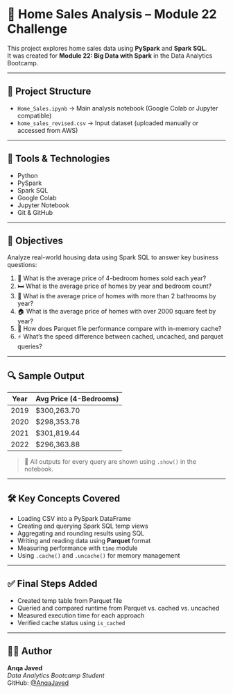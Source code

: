 # 🏡 Home Sales Analysis – Module 22 Challenge

This project explores home sales data using **PySpark** and **Spark SQL**.  
It was created for **Module 22: Big Data with Spark** in the Data Analytics Bootcamp.

---

## 📁 Project Structure

- `Home_Sales.ipynb` → Main analysis notebook (Google Colab or Jupyter compatible)  
- `home_sales_revised.csv` → Input dataset (uploaded manually or accessed from AWS)

---

## 🚀 Tools & Technologies

- Python  
- PySpark  
- Spark SQL  
- Google Colab  
- Jupyter Notebook  
- Git & GitHub  

---

## 🎯 Objectives

Analyze real-world housing data using Spark SQL to answer key business questions:

1. 📅 What is the average price of 4-bedroom homes sold each year?  
2. 🛏️ What is the average price of homes by year and bedroom count?  
3. 🛁 What is the average price of homes with more than 2 bathrooms by year?  
4. 🏠 What is the average price of homes with over 2000 square feet by year?  
5. 📁 How does Parquet file performance compare with in-memory cache?  
6. ⚡ What’s the speed difference between cached, uncached, and parquet queries?

---

## 🔍 Sample Output

| Year | Avg Price (4-Bedrooms) |
|------|------------------------|
| 2019 | $300,263.70            |
| 2020 | $298,353.78            |
| 2021 | $301,819.44            |
| 2022 | $296,363.88            |

> 📌 All outputs for every query are shown using `.show()` in the notebook.

---

## 🛠️ Key Concepts Covered

- Loading CSV into a PySpark DataFrame  
- Creating and querying Spark SQL temp views  
- Aggregating and rounding results using SQL  
- Writing and reading data using **Parquet** format  
- Measuring performance with `time` module  
- Using `.cache()` and `.uncache()` for memory management  

---

## ✅ Final Steps Added

- Created temp table from Parquet file  
- Queried and compared runtime from Parquet vs. cached vs. uncached  
- Measured execution time for each approach  
- Verified cache status using `is_cached`  

---

## 🙋‍♀️ Author

**Anqa Javed**  
_Data Analytics Bootcamp Student_  
GitHub: [@AnqaJaved](https://github.com/AnqaJaved)
